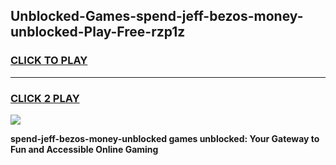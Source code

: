 
## Unblocked-Games-spend-jeff-bezos-money-unblocked-Play-Free-rzp1z
<h3>
<a href="https://premium76.site?title=spend-jeff-bezos-money-unblocked&ref=19M">CLICK TO PLAY</a></h3>
<hr>

<h3>
<a href="https://premium76.site?title=spend-jeff-bezos-money-unblocked&ref=19M">CLICK 2 PLAY</a>
  
</h3>

<a href="https://premium76.site?title=spend-jeff-bezos-money-unblocked&ref=19M"><img src="https://clearcache.store/games.png"></a>


**spend-jeff-bezos-money-unblocked games unblocked: Your Gateway to Fun and Accessible Online Gaming**
